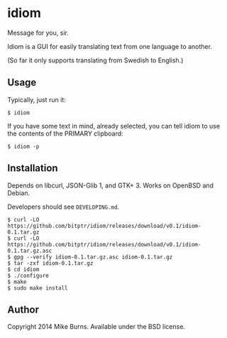 idiom
=====

Message for you, sir.

Idiom is a GUI for easily translating text from one language to another.

(So far it only supports translating from Swedish to English.)

Usage
-----

Typically, just run it:

    $ idiom

If you have some text in mind, already selected, you can tell idiom to use the
contents of the PRIMARY clipboard:

    $ idiom -p

Installation
------------

Depends on libcurl, JSON-Glib 1, and GTK+ 3. Works on OpenBSD and Debian.

Developers should see `DEVELOPING.md`.

    $ curl -LO https://github.com/bitptr/idiom/releases/download/v0.1/idiom-0.1.tar.gz
    $ curl -LO https://github.com/bitptr/idiom/releases/download/v0.1/idiom-0.1.tar.gz.asc
    $ gpg --verify idiom-0.1.tar.gz.asc idiom-0.1.tar.gz
    $ tar -zxf idiom-0.1.tar.gz
    $ cd idiom
    $ ./configure
    $ make
    $ sudo make install

Author
------

Copyright 2014 Mike Burns.
Available under the BSD license.
